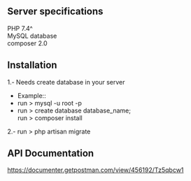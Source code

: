 ## Server specifications  

PHP 7.4^  
MySQL database  
composer 2.0  

## Installation  
1.- Needs create database in your server  
- Example::  
- run > mysql -u root -p  
- run > create database database_name;  
run > composer install  

2.- run > php artisan migrate  

## API Documentation  
https://documenter.getpostman.com/view/456192/Tz5qbcw1  
